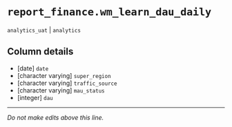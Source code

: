 # `report_finance.wm_learn_dau_daily`
`analytics_uat` | `analytics`

## Column details
* [date]      `date`
* [character varying] `super_region`
* [character varying] `traffic_source`
* [character varying] `mau_status`
* [integer]   `dau`

-------------------------------------------------------------------------------
*Do not make edits above this line.*
